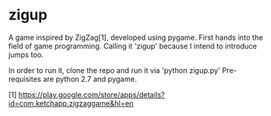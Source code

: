 # zigup
A game inspired by ZigZag[1], developed using pygame.
First hands into the field of game programming. 
Calling it 'zigup' because I intend to introduce jumps too. 

In order to run it, clone the repo and run it via 'python zigup.py'
Pre-requisites are python 2.7 and pygame.

[1] https://play.google.com/store/apps/details?id=com.ketchapp.zigzaggame&hl=en

